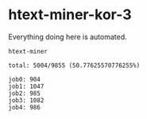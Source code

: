 # htext-miner-kor-3

Everything doing here is automated.

```
htext-miner

total: 5004/9855 (50.77625570776255%)

job0: 904
job1: 1047
job2: 985
job3: 1082
job4: 986
```